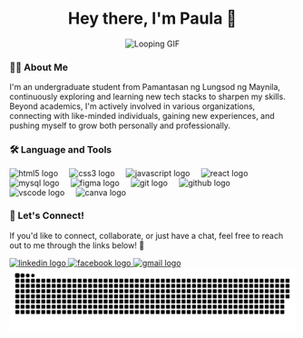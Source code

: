 <div align="center">
  <!-- Banner -->
<!--  <img src="https://github.com/pavm10/pavm10/blob/main/banner_new.png?raw=true" width="100%" alt="GitHub Profile Banner" /> -->
</div>

<h1 align="center">Hey there, I'm Paula 👋</h1>

<div align="center">
  <!-- GIF Animation -->
  <img src="https://media4.giphy.com/media/v1.Y2lkPTc5MGI3NjExa2pnMDFiczEwOTNmMzhqNXRpb2NwN29kaG5lOXRxeDdqaHB3djNnZCZlcD12MV9pbnRlcm5hbF9naWZfYnlfaWQmY3Q9Zw/6FxJBpNTBgWdJCXKD4/giphy.gif" height="150" alt="Looping GIF" />
</div>

<h3 align="left">👩‍💻 About Me</h3>
<p align="left">I'm an undergraduate student from Pamantasan ng Lungsod ng Maynila, continuously exploring and learning new tech stacks to sharpen my skills. Beyond academics, I'm actively involved in various organizations, connecting with like-minded individuals, gaining new experiences, and pushing myself to grow both personally and professionally.</p>

<h3 align="left">🛠 Language and Tools</h3>
<div align="left">
  <img src="https://cdn.jsdelivr.net/gh/devicons/devicon/icons/html5/html5-original.svg" height="40" alt="html5 logo" />
  <img width="12" />
  <img src="https://cdn.jsdelivr.net/gh/devicons/devicon/icons/css3/css3-original.svg" height="40" alt="css3 logo" />
  <img width="12" />
  <img src="https://cdn.jsdelivr.net/gh/devicons/devicon/icons/javascript/javascript-original.svg" height="40" alt="javascript logo" />
  <img width="12" />
  <img src="https://cdn.jsdelivr.net/gh/devicons/devicon/icons/react/react-original.svg" height="40" alt="react logo" />
  <img width="12" />
  <img src="https://cdn.jsdelivr.net/gh/devicons/devicon/icons/mysql/mysql-original.svg" height="40" alt="mysql logo" />
  <img width="12" />
  <img src="https://cdn.jsdelivr.net/gh/devicons/devicon/icons/figma/figma-original.svg" height="40" alt="figma logo" />
  <img width="12" />
  <img src="https://cdn.jsdelivr.net/gh/devicons/devicon/icons/git/git-original.svg" height="40" alt="git logo" />
  <img width="12" />
  <img src="https://cdn.jsdelivr.net/gh/devicons/devicon/icons/github/github-original.svg" height="40" alt="github logo" />
  <img width="12" />
  <img src="https://cdn.jsdelivr.net/gh/devicons/devicon/icons/vscode/vscode-original.svg" height="40" alt="vscode logo" />
  <img width="12" />
  <img src="https://cdn.jsdelivr.net/gh/devicons/devicon/icons/canva/canva-original.svg" height="40" alt="canva logo" />
</div>

<h3 align="left">📩 Let's Connect!</h3>
<p align="left">If you'd like to connect, collaborate, or just have a chat, feel free to reach out to me through the links below! 🚀</p>

<div align="left">
  <a href="https://www.linkedin.com/in/pmmanalo/" target="_blank">
    <img src="https://img.shields.io/static/v1?message=LinkedIn&logo=linkedin&label=&color=0077B5&logoColor=white&labelColor=&style=for-the-badge" height="25" alt="linkedin logo" />
  </a>
  <a href="https://www.facebook.com/paulamae.manalo/" target="_blank">
    <img src="https://img.shields.io/static/v1?message=Facebook&logo=facebook&label=&color=1877F2&logoColor=white&labelColor=&style=for-the-badge" height="25" alt="facebook logo" />
  </a>
  <a href="mailto:paulamaemanalo@gmail.com" target="_blank">
    <img src="https://img.shields.io/static/v1?message=Gmail&logo=gmail&label=&color=D14836&logoColor=white&labelColor=&style=for-the-badge" height="25" alt="gmail logo" />
  </a>
</div> 


<picture>
  <source media="(prefers-color-scheme: dark)" srcset="https://raw.githubusercontent.com/pavm10/pavm10/output/github-snake-dark.svg" />
  <source media="(prefers-color-scheme: light)" srcset="https://raw.githubusercontent.com/pavm10/pavm10/output/github-snake.svg" />
  <img alt="github-snake" src="https://raw.githubusercontent.com/pavm10/pavm10/output/github-snake.svg" />
</picture>
